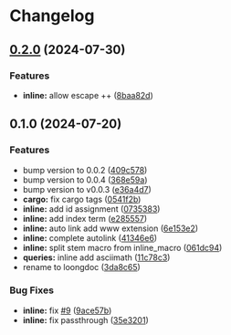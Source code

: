 # Changelog

## [0.2.0](https://github.com/cathaysia/tree-sitter-loongdoc/compare/v0.1.0...v0.2.0) (2024-07-30)


### Features

* **inline:** allow escape ++ ([8baa82d](https://github.com/cathaysia/tree-sitter-loongdoc/commit/8baa82d7a52a1ca250ae23ed227c76da7e8580d3))

## 0.1.0 (2024-07-20)


### Features

* bump version to 0.0.2 ([409c578](https://github.com/cathaysia/tree-sitter-loongdoc/commit/409c578da75a28725c28252bb3ab43ded6a85238))
* bump version to 0.0.4 ([368e59a](https://github.com/cathaysia/tree-sitter-loongdoc/commit/368e59a5afd84f980724253ec3d200730ae3818d))
* bump version to v0.0.3 ([e36a4d7](https://github.com/cathaysia/tree-sitter-loongdoc/commit/e36a4d7502e37832101efe1b612bc0bb5a944099))
* **cargo:** fix cargo tags ([0541f2b](https://github.com/cathaysia/tree-sitter-loongdoc/commit/0541f2b0a7e977d03c87464fb176f1b5c96b76aa))
* **inline:** add id assignment ([0735383](https://github.com/cathaysia/tree-sitter-loongdoc/commit/07353836ecea890659acaefa43129dd0d9d68d48))
* **inline:** add index term ([e285557](https://github.com/cathaysia/tree-sitter-loongdoc/commit/e285557a40620ba02340c79d26813818d4fac2e9))
* **inline:** auto link add www extension ([6e153e2](https://github.com/cathaysia/tree-sitter-loongdoc/commit/6e153e285abd38dbb5fd07b9504243d8be449855))
* **inline:** complete autolink ([41346e6](https://github.com/cathaysia/tree-sitter-loongdoc/commit/41346e6373d92db02d74172f6cee9822537ef6a1))
* **inline:** split stem macro from inline_macro ([061dc94](https://github.com/cathaysia/tree-sitter-loongdoc/commit/061dc943bc815b86a79ad6a5f7512fea61ed8f4b))
* **queries:** inline add asciimath ([11c78c3](https://github.com/cathaysia/tree-sitter-loongdoc/commit/11c78c357fe8161927e6746b736b192995247213))
* rename to loongdoc ([3da8c65](https://github.com/cathaysia/tree-sitter-loongdoc/commit/3da8c65e5db50874b9af13319040c0fb74a5c1a2))


### Bug Fixes

* **inline:** fix [#9](https://github.com/cathaysia/tree-sitter-loongdoc/issues/9) ([9ace57b](https://github.com/cathaysia/tree-sitter-loongdoc/commit/9ace57b5ec5d0025b60ab8b2cb5f0884a6a981ee))
* **inline:** fix passthrough ([35e3201](https://github.com/cathaysia/tree-sitter-loongdoc/commit/35e32019617f72539e8f41a92fad29f5083c154a))

